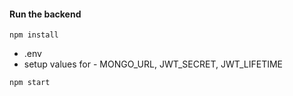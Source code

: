 #### Run the backend

```
npm install
```

- .env
- setup values for - MONGO_URL, JWT_SECRET, JWT_LIFETIME

```
npm start
```
